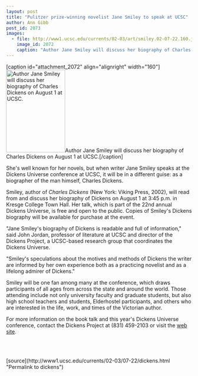 ```yaml
---
layout: post
title: "Pulitzer prize-winning novelist Jane Smiley to speak at UCSC"
author: Ann Gibb
post_id: 2073
images:
  - file: http://www1.ucsc.edu/currents/02-03/art/smiley.02-07-22.160.jpg
    image_id: 2072
    caption: "Author Jane Smiley will discuss her biography of Charles Dickens on August 1 at UCSC."
---
```


[caption id="attachment_2072" align="alignright" width="160"]<a href="http://localhost/mysite/wp-content/uploads/2002/07/smiley.02-07-22.160.jpg"><img class="size-full wp-image-2072" src="http://localhost/mysite/wp-content/uploads/2002/07/smiley.02-07-22.160.jpg" alt="Author Jane Smiley will discuss her biography of Charles Dickens on August 1 at UCSC." width="160" height="224" /></a>Author Jane Smiley will discuss her biography of Charles Dickens on August 1 at UCSC.[/caption]
<p>
  She's well known for her novels, but when writer Jane Smiley speaks at the Dickens Universe conference at UCSC, it will be in a different guise: as a biographer of the man himself, Charles Dickens.
</p>
<p>
  Smiley, author of <i>Charles Dickens</i> (New York: Viking Press, 2002), will read from and discuss her biography of Dickens on August 1 at 3:45 p.m. in Kresge College Town Hall. Her talk, which is part of the 22nd annual Dickens Universe, is free and open to the public. Copies of Smiley's Dickens biography will be available for purchase at the event.<br>
</p>
<p>
  "Jane Smiley's biography of Dickens is readable and full of information," said John Jordan, professor of literature at UCSC and director of the Dickens Project, a UCSC-based research group that coordinates the Dickens Universe.
</p>
<p>
  "Smiley's speculations about the motives and methods of Dickens the writer are informed by her own experience both as a practicing novelist and as a lifelong admirer of Dickens."<br>
</p>
<p>
  Smiley will be one fan among many at the conference, which draws participants of all ages from across the state and around the world. Those attending include not only university faculty and graduate students, but also high school teachers and students, Elderhostel participants, and others who are interested in the life, work, and times of the Victorian author.<br>
</p>
<p>
  For more information on the book talk and this year's Dickens Universe conference, contact the Dickens Project at (831) 459-2103 or visit the <a href="http://humwww.ucsc.edu/dickens/">web site</a>.
</p>
<p>
  <br>
  <br>

</p>
<p>

</p>
[source](http://www1.ucsc.edu/currents/02-03/07-22/dickens.html "Permalink to dickens")
